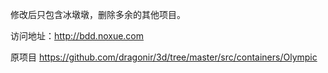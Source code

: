 修改后只包含冰墩墩，删除多余的其他项目。

访问地址：<http://bdd.noxue.com>


原项目 <https://github.com/dragonir/3d/tree/master/src/containers/Olympic>



